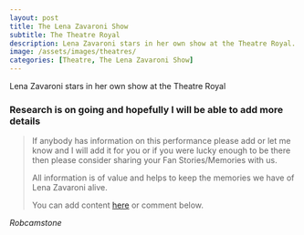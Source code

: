 ```yaml
---
layout: post
title: The Lena Zavaroni Show
subtitle: The Theatre Royal
description: Lena Zavaroni stars in her own show at the Theatre Royal.
image: /assets/images/theatres/
categories: [Theatre, The Lena Zavaroni Show]
---
```


Lena Zavaroni stars in her own show at the Theatre Royal

### Research is on going and hopefully I will be able to add more details
> If anybody has information on this performance please add or let me know and I will add it for you or if you were lucky enough to be there then please consider sharing your Fan Stories/Memories with us.
>
> All information is of value and helps to keep the memories we have of Lena Zavaroni alive.
>
> You can add content [here](https://github.com/FanzOfLenaZavaroni/fanzoflenazavaroni.github.io) or comment below.

<cite>Robcamstone</cite>
